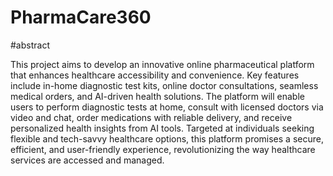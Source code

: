 # PharmaCare360

#abstract



This project aims to develop an innovative online pharmaceutical platform that enhances healthcare accessibility and convenience. Key features include in-home diagnostic test kits, online doctor consultations, seamless medical orders, and AI-driven health solutions. The platform will enable users to perform diagnostic tests at home, consult with licensed doctors via video and chat, order medications with reliable delivery, and receive personalized health insights from AI tools. Targeted at individuals seeking flexible and tech-savvy healthcare options, this platform promises a secure, efficient, and user-friendly experience, revolutionizing the way healthcare services are accessed and managed.
